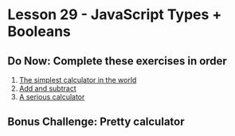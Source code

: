 # Lesson 29 - JavaScript Types + Booleans

## Do Now: Complete these exercises in order

1. [The simplest calculator in the world](http://jsbin.com/hijaba/4/edit?js,console)
2. [Add and subtract](http://jsbin.com/dacudo/2/edit?js,console)
3. [A serious calculator](http://jsbin.com/mifon/2/edit?js,console)

## Bonus Challenge: Pretty calculator

